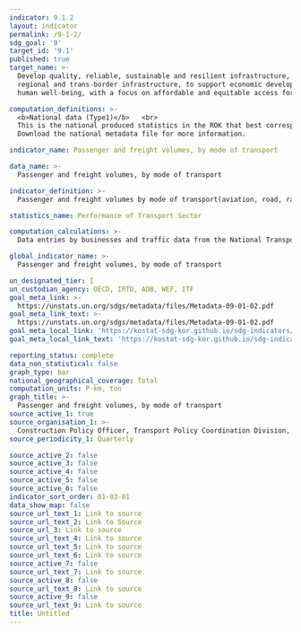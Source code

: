 ```yaml
---
indicator: 9.1.2
layout: indicator
permalink: /9-1-2/
sdg_goal: '9'
target_id: '9.1'
published: true
target_name: >-
  Develop quality, reliable, sustainable and resilient infrastructure, including
  regional and trans-border infrastructure, to support economic development and
  human well-being, with a focus on affordable and equitable access for all

computation_definitions: >-
  <b>National data (Type1)</b>   <br>
  This is the national produced statistics in the ROK that best corresponds to the definition of UN SDGs indicators. <br>
  Download the national metadata file for more information.

indicator_name: Passenger and freight volumes, by mode of transport

data_name: >-
  Passenger and freight volumes, by mode of transport

indicator_definition: >-
  Passenger and freight volumes by mode of transport(aviation, road, railway, shipping, and subway)

statistics_name: Performance of Transport Sector

computation_calculations: >-
  Data entries by businesses and traffic data from the National Transport Survey

global_indicator_name: >-
  Passenger and freight volumes, by mode of transport

un_designated_tier: I
un_custodian_agency: OECD, IRTD, ADB, WEF, ITF
goal_meta_link: >-
  https://unstats.un.org/sdgs/metadata/files/Metadata-09-01-02.pdf   
goal_meta_link_text: >-
  https://unstats.un.org/sdgs/metadata/files/Metadata-09-01-02.pdf   
goal_meta_local_link: 'https://kostat-sdg-kor.github.io/sdg-indicators/public/data/Metadata-09-01-02_ENG.pdf'
goal_meta_local_link_text: 'https://kostat-sdg-kor.github.io/sdg-indicators/public/data/Metadata-09-01-02_ENG.pdf'

reporting_status: complete
data_non_statistical: false
graph_type: bar
national_geographical_coverage: Total
computation_units: P-km, ton
graph_title: >-
  Passenger and freight volumes, by mode of transport
source_active_1: true
source_organisation_1: >-
  Construction Policy Officer, Transport Policy Coordination Division, Ministry of Land
source_periodicity_1: Quarterly

source_active_2: false
source_active_3: false
source_active_4: false
source_active_5: false
source_active_6: false
indicator_sort_order: 01-03-01
data_show_map: false
source_url_text_1: Link to source
source_url_text_2: Link to Source
source_url_3: Link to source
source_url_text_4: Link to source
source_url_text_5: Link to source
source_url_text_6: Link to source
source_active_7: false
source_url_text_7: Link to source
source_active_8: false
source_url_text_8: Link to source
source_active_9: false
source_url_text_9: Link to source
title: Untitled
---
```

